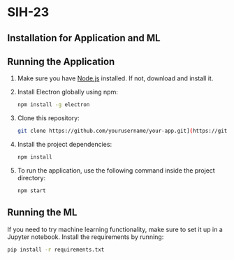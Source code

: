 # SIH-23


## Installation for Application and ML

## Running the Application

1. Make sure you have [Node.js](https://nodejs.org/) installed. If not, download and install it.

2. Install Electron globally using npm:

    ```bash
    npm install -g electron
    ```

3. Clone this repository:

    ```bash
    git clone https://github.com/yourusername/your-app.git](https://github.com/Thennavan-Hex/SIH-23.git
    ```
4. Install the project dependencies:

    ```bash
    npm install
    ```
5. To run the application, use the following command inside the project directory:
    ```bash
    npm start
    ```
    
## Running the ML

If you need to try machine learning functionality, make sure to set it up in a Jupyter notebook. Install the requirements by running:
  ```bash
  pip install -r requirements.txt
  ```


